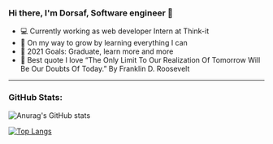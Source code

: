### Hi there, I'm Dorsaf, Software engineer 👋

- 💻 Currently working as web developer Intern at Think-it
- 🌱 On my way to grow by learning everything I can
- :dart: 2021 Goals: Graduate, learn more and more
- :100: Best quote I love “The Only Limit To Our Realization Of Tomorrow Will Be Our Doubts Of Today.” By Franklin D. Roosevelt

---

### GitHub Stats:

![Anurag's GitHub stats](https://github-readme-stats.vercel.app/api?username=dorsaffer&show_icons=true&theme=dracula)

[![Top Langs](https://github-readme-stats.vercel.app/api/top-langs/?username=dorsaffer&layout=compact)](https://github.com/anuraghazra/github-readme-stats)

